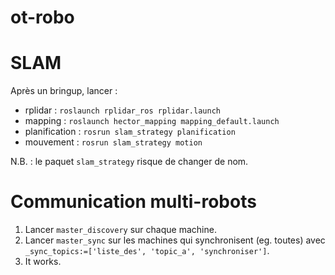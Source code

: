 ot-robo
=======

# SLAM

Après un bringup, lancer :

- rplidar : `roslaunch rplidar_ros rplidar.launch`
- mapping : `roslaunch hector_mapping mapping_default.launch`
- planification : `rosrun slam_strategy planification`
- mouvement : `rosrun slam_strategy motion`

N.B. : le paquet `slam_strategy` risque de changer de nom.

# Communication multi-robots

1. Lancer `master_discovery` sur chaque machine.
2. Lancer `master_sync` sur les machines qui synchronisent (eg. toutes) avec
   `_sync_topics:=['liste_des', 'topic_a', 'synchroniser']`.
3. It works.
